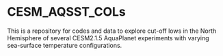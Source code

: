 # CESM_AQSST_COLs
This is a repository for codes and data to explore cut-off lows in the North Hemisphere of several CESM2.1.5 AquaPlanet experiments with varying sea-surface temperature configurations.
